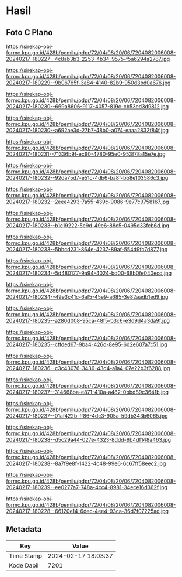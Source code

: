 # Hasil

## Foto C Plano

https://sirekap-obj-formc.kpu.go.id/428b/pemilu/pdpr/72/04/08/20/06/7204082006008-20240217-180227--4c8ab3b3-2253-4b34-9575-f5a6294a2787.jpg

https://sirekap-obj-formc.kpu.go.id/428b/pemilu/pdpr/72/04/08/20/06/7204082006008-20240217-180229--9b06765f-3a84-4140-82b9-950d3bd0a676.jpg

https://sirekap-obj-formc.kpu.go.id/428b/pemilu/pdpr/72/04/08/20/06/7204082006008-20240217-180230--669a8606-9117-4057-819c-cb53ed3d9812.jpg

https://sirekap-obj-formc.kpu.go.id/428b/pemilu/pdpr/72/04/08/20/06/7204082006008-20240217-180230--a692ae3d-27b7-48b0-a074-eaaa2832f84f.jpg

https://sirekap-obj-formc.kpu.go.id/428b/pemilu/pdpr/72/04/08/20/06/7204082006008-20240217-180231--71336b9f-ec90-4780-95e0-953f78a15e7e.jpg

https://sirekap-obj-formc.kpu.go.id/428b/pemilu/pdpr/72/04/08/20/06/7204082006008-20240217-180232--92da75d7-e51c-4db6-ba8f-bb8e103586c3.jpg

https://sirekap-obj-formc.kpu.go.id/428b/pemilu/pdpr/72/04/08/20/06/7204082006008-20240217-180232--2eee4293-7a55-439c-9086-9e77c9758167.jpg

https://sirekap-obj-formc.kpu.go.id/428b/pemilu/pdpr/72/04/08/20/06/7204082006008-20240217-180233--b1c19222-5e9d-49e6-88c5-0495d33fcb6d.jpg

https://sirekap-obj-formc.kpu.go.id/428b/pemilu/pdpr/72/04/08/20/06/7204082006008-20240217-180233--5bbcd231-864e-4237-89af-554d9fc7d877.jpg

https://sirekap-obj-formc.kpu.go.id/428b/pemilu/pdpr/72/04/08/20/06/7204082006008-20240217-180234--5d480177-9a94-4024-bd00-68b0fe040ecd.jpg

https://sirekap-obj-formc.kpu.go.id/428b/pemilu/pdpr/72/04/08/20/06/7204082006008-20240217-180234--49e3c41c-6af5-45e9-a685-3e82aadb1ed9.jpg

https://sirekap-obj-formc.kpu.go.id/428b/pemilu/pdpr/72/04/08/20/06/7204082006008-20240217-180235--a280d008-95ca-48f5-b3c6-e3d9d4a3da9f.jpg

https://sirekap-obj-formc.kpu.go.id/428b/pemilu/pdpr/72/04/08/20/06/7204082006008-20240217-180235--cffded67-9ba4-426d-8e95-6d2e607a7c51.jpg

https://sirekap-obj-formc.kpu.go.id/428b/pemilu/pdpr/72/04/08/20/06/7204082006008-20240217-180236--c3c43076-3436-43d4-a1a4-07e22b3f6288.jpg

https://sirekap-obj-formc.kpu.go.id/428b/pemilu/pdpr/72/04/08/20/06/7204082006008-20240217-180237--314668ba-e871-410a-a482-0bbd89c3641b.jpg

https://sirekap-obj-formc.kpu.go.id/428b/pemilu/pdpr/72/04/08/20/06/7204082006008-20240217-180237--01af422b-ff86-4dc3-905a-59db343b6065.jpg

https://sirekap-obj-formc.kpu.go.id/428b/pemilu/pdpr/72/04/08/20/06/7204082006008-20240217-180238--d5c29a44-027e-4323-8ddd-9b4df148a463.jpg

https://sirekap-obj-formc.kpu.go.id/428b/pemilu/pdpr/72/04/08/20/06/7204082006008-20240217-180238--8a7f9e8f-1422-4c48-99e6-6c67ff58eec2.jpg

https://sirekap-obj-formc.kpu.go.id/428b/pemilu/pdpr/72/04/08/20/06/7204082006008-20240217-180239--ee0277a7-748a-4cc4-8981-34ece16d362f.jpg

https://sirekap-obj-formc.kpu.go.id/428b/pemilu/pdpr/72/04/08/20/06/7204082006008-20240217-180228--66120e14-6dec-4ee4-93ca-36d7f07225ad.jpg


## Metadata

| Key        | Value               |
| ---------- | ------------------- |
| Time Stamp | 2024-02-17 18:03:37 |
| Kode Dapil | 7201                |



